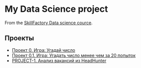 # My Data Science project

From the [SkillFactory Data science cource](https://skillfactory.ru/data-science-specialization).

## Проекты

* [Проект 0. Игра: Угадай число](https://github.com/Nadarsa/sf_data_science/tree/main/project_0)
* [Проект 0.1. Игра: Угадать число менее чем за 20 попыток](https://github.com/Nadarsa/sf_data_science/tree/main/project_0.1)
* [PROJECT-1. Анализ вакансий из HeadHunter]()
